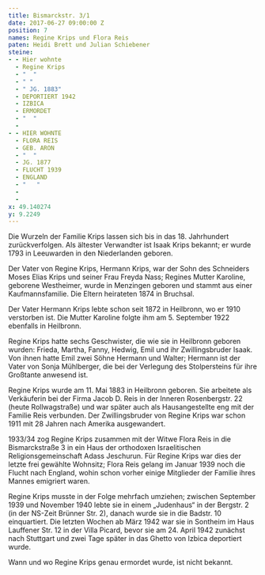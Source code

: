 ```yaml
---
title: Bismarckstr. 3/1
date: 2017-06-27 09:00:00 Z
position: 7
names: Regine Krips und Flora Reis
paten: Heidi Brett und Julian Schiebener
steine:
- - Hier wohnte
  - Regine Krips
  - "  "
  - " "
  - " JG. 1883"
  - DEPORTIERT 1942
  - IZBICA
  - ERMORDET
  - "  "
  - 
- - HIER WOHNTE
  - FLORA REIS
  - GEB. ARON
  - "  "
  - JG. 1877
  - FLUCHT 1939
  - ENGLAND
  - "   "
  - 
  - 
x: 49.140274
y: 9.2249
---
```


Die Wurzeln der Familie Krips lassen sich bis in das 18. Jahrhundert zurückverfolgen. Als ältester Verwandter ist Isaak Krips bekannt; er wurde 1793 in Leeuwarden in den Niederlanden geboren.

Der Vater von Regine Krips, Hermann Krips, war der Sohn des Schneiders Moses Elias Krips und seiner Frau Freyda Nass; Regines Mutter Karoline, geborene Westheimer, wurde in Menzingen geboren und stammt aus einer Kaufmannsfamilie. Die Eltern heirateten 1874 in Bruchsal.

Der Vater Hermann Krips lebte schon seit 1872 in Heilbronn, wo er 1910 verstorben ist. Die Mutter Karoline folgte ihm am 5. September 1922 ebenfalls in Heilbronn.

Regine Krips hatte sechs Geschwister, die wie sie in Heilbronn geboren wurden: Frieda, Martha, Fanny, Hedwig, Emil und ihr Zwillingsbruder Isaak. Von ihnen hatte Emil zwei Söhne Hermann und Walter; Hermann ist der Vater von Sonja Mühlberger, die bei der Verlegung des Stolpersteins für ihre Großtante anwesend ist.

Regine Krips wurde am 11. Mai 1883 in Heilbronn geboren. Sie arbeitete als Verkäuferin bei der Firma Jacob D. Reis in der Inneren Rosenbergstr. 22 (heute Rollwagstraße) und war später auch als Hausangestellte eng mit der Familie Reis verbunden. Der Zwillingsbruder von Regine Krips war schon 1911 mit 28 Jahren nach Amerika ausgewandert.

1933/34 zog Regine Krips zusammen mit der Witwe Flora Reis in die Bismarckstraße 3 in ein Haus der orthodoxen Israelitischen Religionsgemeinschaft Adass Jeschurun. Für Regine Krips war dies der letzte frei gewählte Wohnsitz; Flora Reis gelang im Januar 1939 noch die Flucht nach England, wohin schon vorher einige Mitglieder der Familie ihres Mannes emigriert waren.

Regine Krips musste in der Folge mehrfach umziehen; zwischen September 1939 und November 1940 lebte sie in einem „Judenhaus“ in der Bergstr. 2 (in der NS-Zeit Brünner Str. 2), danach wurde sie in die Badstr. 10 einquartiert. Die letzten Wochen ab März 1942 war sie in Sontheim im Haus Lauffener Str. 12 in der Villa Picard, bevor sie am 24. April 1942 zunächst nach Stuttgart und zwei Tage später in das Ghetto von Izbica deportiert wurde.

Wann und wo Regine Krips genau ermordet wurde, ist nicht bekannt.